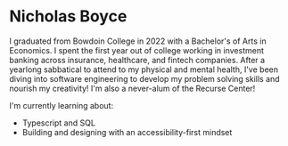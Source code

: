 # Nicholas Boyce

I graduated from Bowdoin College in 2022 with a Bachelor's of Arts in Economics. I spent the first year out of college working in investment banking across insurance, healthcare, and fintech companies. After a yearlong sabbatical to attend to my physical and mental health, I've been diving into software engineering to develop my problem solving skills and nourish my creativity! I'm also a never-alum of the Recurse Center!

I'm currently learning about:
- Typescript and SQL
- Building and designing with an accessibility-first mindset